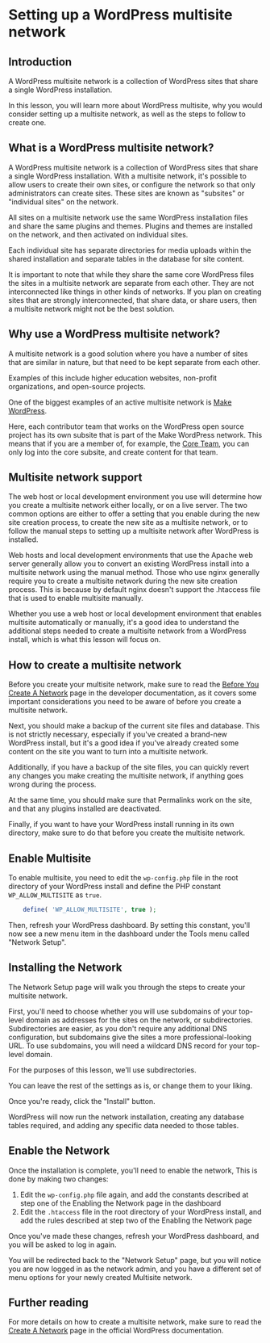 # Setting up a WordPress multisite network

## Introduction

A WordPress multisite network is a collection of WordPress sites that share a single WordPress installation. 

In this lesson, you will learn more about WordPress multisite, why you would consider setting up a multisite network, as well as the steps to follow to create one.

## What is a WordPress multisite network?

A WordPress multisite network is a collection of WordPress sites that share a single WordPress installation. With a multisite network, it's possible to allow users to create their own sites, or configure the network so that only administrators can create sites. These sites are known as "subsites" or "individual sites" on the network.

All sites on a multisite network use the same WordPress installation files and share the same plugins and themes. Plugins and themes are installed on the network, and then activated on individual sites.

Each individual site has separate directories for media uploads within the shared installation and separate tables in the database for site content.

It is important to note that while they share the same core WordPress files the sites in a multisite network are separate from each other. They are not interconnected like things in other kinds of networks. If you plan on creating sites that are strongly interconnected, that share data, or share users, then a multisite network might not be the best solution.

## Why use a WordPress multisite network?

A multisite network is a good solution where you have a number of sites that are similar in nature, but that need to be kept separate from each other.

Examples of this include higher education websites, non-profit organizations, and open-source projects.

One of the biggest examples of an active multisite network is [Make WordPress](https://make.wordpress.org/).

Here, each contributor team that works on the WordPress open source project has its own subsite that is part of the Make WordPress network. This means that if you are a member of, for example, the [Core Team](https://make.wordpress.org/core/), you can only log into the core subsite, and create content for that team.

## Multisite network support

The web host or local development environment you use will determine how you create a multisite network either locally, or on a live server. The two common options are either to offer a setting that you enable during the new site creation process, to create the new site as a multisite network, or to follow the manual steps to setting up a multisite network after WordPress is installed.

Web hosts and local development environments that use the Apache web server generally allow you to convert an existing WordPress install into a multisite network using the manual method. Those who use nginx generally require you to create a multisite network during the new site creation process. This is because by default nginx doesn't support the .htaccess file that is used to enable multisite manually.

Whether you use a web host or local development environment that enables multisite automatically or manually, it's a good idea to understand the additional steps needed to create a multisite network from a WordPress install, which is what this lesson will focus on.

## How to create a multisite network

Before you create your multisite network, make sure to read the [Before You Create A Network](https://wordpress.org/documentation/article/before-you-create-a-network/) page in the developer documentation, as it covers some important considerations you need to be aware of before you create a multisite network.

Next, you should make a backup of the current site files and database. This is not strictly necessary, especially if you've created a brand-new WordPress install, but it's a good idea if you've already created some content on the site you want to turn into a multisite network.

Additionally, if you have a backup of the site files, you can quickly revert any changes you make creating the multisite network, if anything goes wrong during the process.

At the same time, you should make sure that Permalinks work on the site, and that any plugins installed are deactivated.

Finally, if you want to have your WordPress install running in its own directory, make sure to do that before you create the multisite network.

## Enable Multisite

To enable multisite, you need to edit the `wp-config.php` file in the root directory of your WordPress install and define the PHP constant `WP_ALLOW_MULTISITE` as `true`.

```php
    define( 'WP_ALLOW_MULTISITE', true );
```

Then, refresh your WordPress dashboard. By setting this constant, you'll now see a new menu item in the dashboard under the Tools menu called "Network Setup".

## Installing the Network

The Network Setup page will walk you through the steps to create your multisite network.

First, you'll need to choose whether you will use subdomains of your top-level domain as addresses for the sites on the network, or subdirectories. Subdirectories are easier, as you don't require any additional DNS configuration, but subdomains give the sites a more professional-looking URL. To use subdomains, you will need a wildcard DNS record for your top-level domain.

For the purposes of this lesson, we'll use subdirectories.

You can leave the rest of the settings as is, or change them to your liking.

Once you're ready, click the "Install" button.

WordPress will now run the network installation, creating any database tables required, and adding any specific data needed to those tables.

## Enable the Network

Once the installation is complete, you'll need to enable the network, This is done by making two changes:

1.  Edit the `wp-config.php` file again, and add the constants described at step one of the Enabling the Network page in the dashboard
2.  Edit the `.htaccess` file in the root directory of your WordPress install, and add the rules described at step two of the Enabling the Network page

Once you've made these changes, refresh your WordPress dashboard, and you will be asked to log in again.

You will be redirected back to the "Network Setup" page, but you will notice you are now logged in as the network admin, and you have a different set of menu options for your newly created Multisite network.

## Further reading

For more details on how to create a multisite network, make sure to read the [Create A Network](https://wordpress.org/documentation/article/create-a-network/) page in the official WordPress documentation.
